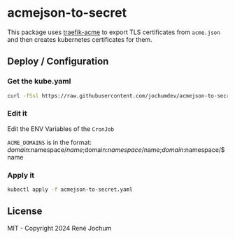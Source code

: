 # acmejson-to-secret

This package uses [traefik-acme](https://github.com/na4ma4/traefik-acme) to export TLS certificates from `acme.json` and then creates kubernetes certificates for them.

## Deploy / Configuration

### Get the kube.yaml

```bash
curl -fSsl https://raw.githubusercontent.com/jochumdev/acmejson-to-secret/main/kube.yaml -o acmejson-to-secret.yaml
```

### Edit it

Edit the ENV Variables of the `CronJob`

`ACME_DOMAINS` is in the format: $domain:$namespace/$name;$domain:$namespace/$name;$domain:$namespace/$name

### Apply it

```bash
kubectl apply -f acmejson-to-secret.yaml
```

## License

MIT - Copyright 2024 René Jochum